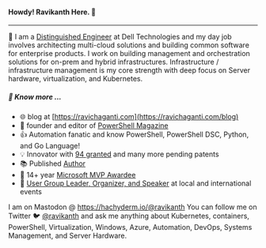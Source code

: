 #### Howdy! Ravikanth Here. :pray:
-----
:office: I am a [Distinguished Engineer](https://www.linkedin.com/in/rchaganti/) at Dell Technologies and my day job involves architecting multi-cloud solutions and building common software for enterprise products. I work on building management and orchestration solutions for on-prem and hybrid infrastructures. Infrastructure / infrastructure management is my core strength with deep focus on Server hardware, virtualization, and Kubernetes.

##### :newspaper: Know more ...
* :globe_with_meridians: blog at [https://ravichaganti.com](https://ravichaganti.com/blog)
* :blue_book: founder and editor of [PowerShell Magazine](https://powershellmagazine.com)
* :thumbsup: Automation fanatic and know PowerShell, PowerShell DSC, Python, and Go Language!
* :bulb:  Innovator with [94 granted](https://idiyas.com/inventor/badge?id=62ffae22e837f6b92cdda8b5&name=ravikanth+chaganti) and many more pending patents
* :books: Published [Author](https://ravichaganti.com/books/)
* :tada:  14+ year [Microsoft MVP Awardee](https://mvp.microsoft.com/en-us/PublicProfile/4029023?fullName=Ravikanth%20C)
* :microphone: [User Group Leader, Organizer, and Speaker](https://ravichaganti.com/categories/presentations/) at local and international events

I am on Mastodon @ https://hachyderm.io/@ravikanth
You can follow me on Twitter :bird: [@ravikanth](https://twitter.com/ravikanth) and ask me anything about Kubernetes, containers, PowerShell, Virtualization, Windows, Azure, Automation, DevOps, Systems Management, and Server Hardware.
